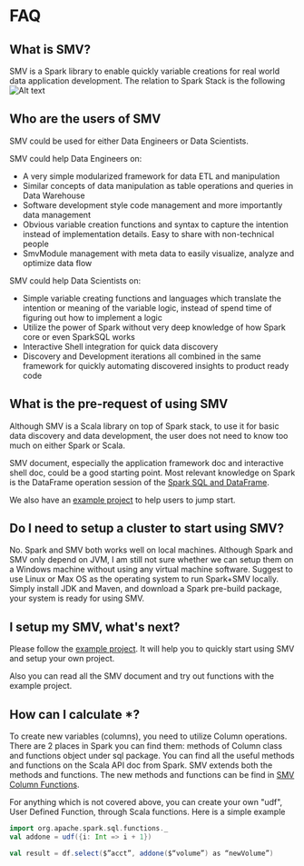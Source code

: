 # FAQ

## What is SMV?
SMV is a Spark library to enable quickly variable creations for real world data application
development. The relation to Spark Stack is the following
![Alt text](https://rawgit.com/TresAmigosSD/SMV/master/docs/images/tech_stack.png)

## Who are the users of SMV
SMV could be used for either Data Engineers or Data Scientists.

SMV could help Data Engineers on:
* A very simple modularized framework for data ETL and manipulation
* Similar concepts of data manipulation as table operations and queries in Data Warehouse
* Software development style code management and more importantly data management
* Obvious variable creation functions and syntax to capture the intention instead
  of implementation details. Easy to share with non-technical people
* SmvModule management with meta data to easily visualize, analyze and
  optimize data flow  

SMV could help Data Scientists on:
* Simple variable creating functions and languages which translate the intention
  or meaning of the variable logic, instead of spend time of figuring out how
  to implement a logic
* Utilize the power of Spark without very deep knowledge of how Spark core or
  even SparkSQL works
* Interactive Shell integration for quick data discovery
* Discovery and Development iterations all combined in the same framework for
  quickly automating discovered insights to product ready code

## What is the pre-request of using SMV
Although SMV is a Scala library on top of Spark stack, to use it for basic data discovery
and data development, the user does not need to know too much on either Spark or Scala.

SMV document, especially the application framework doc and interactive shell doc, could be
a good starting point. Most relevant knowledge on Spark is the DataFrame operation session
of the [Spark SQL and DataFrame](http://spark.apache.org/docs/latest/sql-programming-guide.html).  

We also have an [example project](examples/01GetStart/README.md) to help users to jump start.

## Do I need to setup a cluster to start using SMV?
No. Spark and SMV both works well on local machines.
Although Spark and SMV only depend on JVM, I am still not sure whether we can setup them on a
Windows machine without using any virtual machine software. Suggest to use Linux or Max OS as
the operating system to run Spark+SMV locally.
Simply install JDK and Maven, and download a Spark pre-build package, your system is ready for
using SMV.

## I setup my SMV, what's next?
Please follow the [example project](examples/01GetStart/README.md). It will help you to
quickly start using SMV and setup your own project.

Also you can read all the SMV document and try out functions with the example project.

## How can I calculate *?
To create new variables (columns), you need to utilize Column operations. There are 2 places in
Spark you can find them: methods of Column class and functions object under sql package. You can find
all the useful methods and functions on the Scala API doc from Spark.
SMV extends both the methods and functions. The new methods and functions can be find in
[SMV Column Functions](ColumnFunctions.md).

For anything which is not covered above, you can create your own "udf", User Defined Function, through
Scala functions. Here is a simple example

```scala
import org.apache.spark.sql.functions._
val addone = udf({i: Int => i + 1})

val result = df.select($”acct”, addone($“volume”) as “newVolume”)
```
